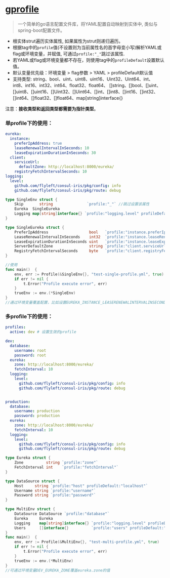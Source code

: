 # [gprofile](https://github.com/flyleft/gprofile)
> 一个简单的go语言配置文件库，将YAML配置自动映射到实体中, 类似与spring-boot配置文件。

- 根实体strut遍历实体属性, 如果属性为strut则递归遍历。
- 根据tag中的`profile`值(不设置则为当前属性名的首字母变小写)解析YAML或flag或环境变量，并赋值, 可通过`profile:"_"`跳过该属性.
- 若YAML或flag或环境变量都不存在，则使用tag中的`profileDefault`设置默认值。
- 默认变量优先级：环境变量 > flag参数 > YAML > profileDefault默认值
- 支持类型: string、bool、uint、uint8、uint16、Uint32、Uint64、int、int8、int16、int32、int64、float32、float64、
[]string、[]bool、[]uint、[]uint8、[]uint16、[]Uint32、[]Uint64、[]int、[]int8、[]int16、[]int32、[]int64、[]float32、[]float64、map[string]interface{}

注意：**接收类型和返回类型都需要为指针类型**。

### 单profile下的使用：
```yml
eureka:
  instance:
    preferIpAddress: true
    leaseRenewalIntervalInSeconds: 10
    leaseExpirationDurationInSeconds: 30
  client:
    serviceUrl:
      defaultZone: http://localhost:8000/eureka/
    registryFetchIntervalSeconds: 10
logging:
  level:
    github.com/flyleft/consul-iris/pkg/config: info
    github.com/flyleft/consul-iris/pkg/route: debug
```

```go
type SingleEnv struct {
    Skip       string               `profile:"_"` //跳过设置该属性
	Eureka  SingleEureka
	Logging map[string]interface{} `profile:"logging.level" profileDefault:"{\"github.com/flyleft/consul-iris\":\"debug\"}"`
}

type SingleEureka struct {
	PreferIpAddress                  bool   `profile:"instance.preferIpAddress"`
	LeaseRenewalIntervalInSeconds    int32  `profile:"instance.leaseRenewalIntervalInSeconds"`
	LeaseExpirationDurationInSeconds uint   `profile:"instance.leaseExpirationDurationInSeconds"`
	ServerDefaultZone                string `profile:"client.serviceUrl.defaultZone" profileDefault:"http://localhost:8000/eureka/"`
	RegistryFetchIntervalSeconds     byte   `profile:"client.registryFetchIntervalSeconds"`
}

//使用
func main()  {
	env, err := Profile(&SingleEnv{}, "test-single-profile.yml", true)
	if err != nil {
		t.Error("Profile execute error", err)
	}
	trueEnv := env.(*SingleEnv)
}
//通过环境变量覆盖配置，比如设置EUREKA_INSTANCE_LEASERENEWALINTERVALINSECONDS环境变量值覆盖eureka.instance.leaseRenewalIntervalInSeconds
```


### 多profile下的使用：
```yml
profiles:
  active: dev # 设置生效的profile

dev:
  database:
    username: root
    password: root
  eureka:
    zone: http://localhost:8000/eureka/
    fetchInterval: 10
  logging:
    level:
      github.com/flyleft/consul-iris/pkg/config: info
      github.com/flyleft/consul-iris/pkg/route: debug


production:
  database:
    username: production
    password: production
  eureka:
    zone: http://localhost:8000/eureka/
    fetchInterval: 10
  logging:
    level:
      github.com/flyleft/consul-iris/pkg/config: info
      github.com/flyleft/consul-iris/pkg/route: debug

```

```go
type Eureka struct {
	Zone          string `profile:"zone"`
	FetchInterval int    `profile:"fetchInterval"`
}

type DataSource struct {
	Host     string `profile:"host" profileDefault:"localhost"`
	Username string `profile:"username"`
	Password string `profile:"password"`
}

type MultiEnv struct {
	DataSource DataSource `profile:"database"`
	Eureka     Eureka
	Logging    map[string]interface{} `profile:"logging.level" profileDefault:"{\"github.com/flyleft/consul-iris\":\"debug\"}"`
	Users      []interface{}          `profile:"users" profileDefault:"[\"admin\",\"test\",\"root\"]"`
}
func main()  {
	env, err := Profile(&MultiEnv{}, "test-multi-profile.yml", true)
	if err != nil {
		t.Error("Profile execute error", err)
	}
	trueEnv := env.(*MultiEnv)
}
//可通过环境变量DEV_EUREKA_ZONE覆盖eureka.zone的值
```